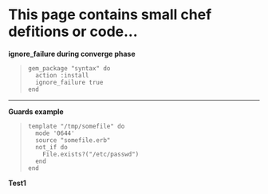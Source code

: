 # This page contains small chef defitions or code...  

 **ignore_failure during converge phase**
 >     gem_package "syntax" do
 >       action :install
 >       ignore_failure true
 >     end

 ***

 **Guards example**
 >     template "/tmp/somefile" do
 >       mode '0644'
 >       source "somefile.erb"
 >       not_if do
 >         File.exists?("/etc/passwd")
 >       end
 >     end

 **Test1**
